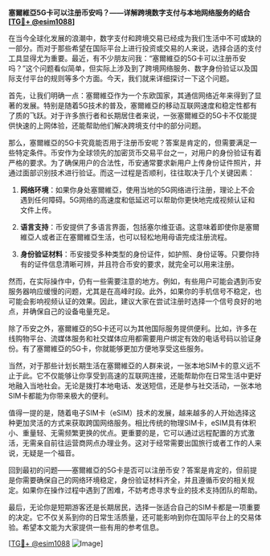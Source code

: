 **塞爾維亞5G卡可以注册币安吗？——详解跨境数字支付与本地网络服务的结合[[TG💪+ @esim1088](https://t.me/s/esim1088)]**

在当今全球化发展的浪潮中，数字支付和跨境交易已经成为我们生活中不可或缺的一部分。而对于那些希望在国际平台上进行投资或交易的人来说，选择合适的支付工具显得尤为重要。最近，有不少朋友问我：“塞爾維亞的5G卡可以注册币安吗？”这个问题看似简单，但实际上涉及到了跨境网络服务、数字身份验证以及国际支付平台的规则等多个方面。今天，我们就来详细探讨一下这个问题。

首先，让我们明确一点：塞爾維亞作为一个东欧国家，其通信网络近年来得到了显著的发展。特别是随着5G技术的普及，塞爾維亞的移动互联网速度和稳定性都有了质的飞跃。对于许多旅行者和长期居住者来说，一张塞爾維亞的5G卡不仅能提供快速的上网体验，还能帮助他们解决跨境支付中的部分问题。

那么，塞爾維亞的5G卡究竟能否用于注册币安呢？答案是肯定的，但需要满足一些特定条件。币安作为全球领先的加密货币交易平台之一，对用户的身份验证有着严格的要求。为了确保用户的合法性，币安通常要求新用户上传身份证件照片，并通过面部识别技术进行验证。而这一过程是否顺利，往往取决于几个关键因素：

1. **网络环境**：如果你身处塞爾維亞，使用当地的5G网络进行注册，理论上不会遇到任何障碍。5G网络的高速度和低延迟可以帮助你更快地完成视频认证和文件上传。

2. **语言支持**：币安提供了多语言界面，包括塞尔维亚语。这意味着即使你是塞爾維亞人或者正在塞爾維亞生活，也可以轻松地用母语完成注册流程。

3. **身份验证材料**：币安接受多种类型的身份证件，如护照、身份证等。只要你持有的证件信息清晰可辨，并且符合币安的要求，就完全可以用来注册。

然而，在实际操作中，仍有一些需要注意的地方。例如，有些用户可能会遇到币安服务器响应缓慢的问题，尤其是在高峰时段。此外，如果你的手机信号不稳定，也可能会影响视频认证的效果。因此，建议大家在尝试注册时选择一个信号良好的地点，并确保自己的设备电量充足。

除了币安之外，塞爾維亞的5G卡还可以为其他国际服务提供便利。比如，许多在线购物平台、流媒体服务和社交媒体应用都需要用户绑定有效的电话号码以验证身份。有了塞爾維亞的5G卡，你就能够更加方便地享受这些服务。

当然，对于那些计划长期生活在塞爾維亞的人群来说，一张本地SIM卡的意义远不止于此。它不仅能够让你享受到高速的互联网连接，还能帮助你在日常生活中更好地融入当地社会。无论是拨打本地电话、发送短信，还是参与社交活动，一张本地SIM卡都能为你带来极大的便利。

值得一提的是，随着电子SIM卡（eSIM）技术的发展，越来越多的人开始选择这种更加灵活的方式来获取跨国网络服务。相比传统的物理SIM卡，eSIM具有体积小、重量轻、无需频繁更换的优点。更重要的是，它可以通过远程配置的方式激活，无需亲自前往运营商网点办理业务。这对于经常需要出国旅行或者工作的人来说，无疑是一个福音。

回到最初的问题——塞爾維亞的5G卡是否可以注册币安？答案是肯定的，但前提是你需要确保自己的网络环境稳定，身份验证材料齐全，并且遵循币安的相关规定。如果你在操作过程中遇到了困难，不妨考虑寻求专业的技术支持团队的帮助。

最后，无论你是短期游客还是长期居民，选择一张适合自己的SIM卡都是一项重要的决定。它不仅关系到你的日常生活质量，还可能影响到你在国际平台上的交易体验。希望本文能为大家提供一些有用的参考信息。

[[TG💪+ @esim1088](https://t.me/s/esim1088) ![Image](https://i.postimg.cc/4NQfJmqS/Snipaste-2025-05-13-00-14-12.png)]